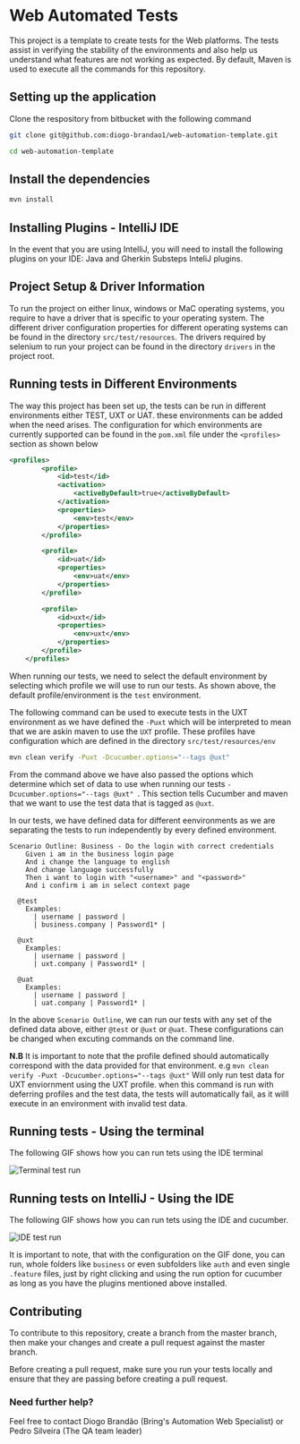 
# Web Automated Tests

This project is a template to create tests for the Web platforms. The tests assist in verifying the stability of the environments and also help us understand what features
are not working as expected. By default, Maven is used to execute all the commands for this repository. 

## Setting up the application
Clone the respository from bitbucket with the following command

```bash 
git clone git@github.com:diogo-brandao1/web-automation-template.git

cd web-automation-template
```

## Install the dependencies 

```bash
mvn install
```
## Installing Plugins - IntelliJ IDE

In the event that you are using IntelliJ, you will need to install the following plugins on your IDE: Java and Gherkin Substeps InteliJ plugins. 

## Project Setup & Driver Information

To run the project on either linux, windows or MaC operating systems, you require to have a driver that is specific to your operating system. The different driver configuration properties for different operating systems can be found in the directory `src/test/resources`. The drivers required by selenium to run your project can be found in the directory `drivers` in the project root. 

## Running tests in Different Environments

The way this project has been set up, the tests can be run in different environments either TEST, UXT or UAT. these environments can be added when the need arises. The configuration for which environments are currently supported can be found in the `pom.xml` file under the `<profiles>` section as shown below

```xml
<profiles>
        <profile>
            <id>test</id>
            <activation>
                <activeByDefault>true</activeByDefault>
            </activation>
            <properties>
                <env>test</env>
            </properties>
        </profile>

        <profile>
            <id>uat</id>
            <properties>
                <env>uat</env>
            </properties>
        </profile>

        <profile>
            <id>uxt</id>
            <properties>
                <env>uxt</env>
            </properties>
        </profile>
    </profiles>
```

When running our tests, we need to select the default environment by selecting which profile we will use to run our tests. As shown above, the default profile/environment is the `test` environment. 

The following command can be used to execute tests in the UXT environment as we have defined the `-Puxt` which will be interpreted to mean that we are askin maven to use the `UXT` profile. These profiles have configuration which are defined in the directory `src/test/resources/env`

```bash
mvn clean verify -Puxt -Dcucumber.options="--tags @uxt" 
```

From the command above we have also passed the options which determine which set of data to use when running our tests `-Dcucumber.options="--tags @uxt" `. This section tells Cucumber and maven that we want to use the test data that is tagged as  `@uxt`. 

In our tests, we have defined data for different eenvironments as we are separating the tests to run independently by every defined environment.

```gherkin
Scenario Outline: Business - Do the login with correct credentials
    Given i am in the business login page
    And i change the language to english
    And change language successfully
    Then i want to login with "<username>" and "<password>"
    And i confirm i am in select context page

  @test
    Examples:
      | username | password |
      | business.company | Password1* |

  @uxt
    Examples:
      | username | password |
      | uxt.company | Password1* |

  @uat
    Examples:
      | username | password |
      | uat.company | Password1* |

```

In the above `Scenario Outline`, we can run our tests with any set of the defined data above, either `@test` or `@uxt` or `@uat`. These configurations can be changed when excuting commands on the command line. 

**N.B** It is important to note that the profile defined should automatically correspond with the data provided for that environment. e.g `mvn clean verify -Puxt -Dcucumber.options="--tags @uxt"` Will only run test data for UXT enviornment using the UXT profile. when this command is run with deferring profiles and the test data, the tests will automatically fail, as it willl execute in an environment with invalid test data. 

## Running tests - Using the terminal
The following GIF shows how you can run tets using the IDE terminal 

![ Terminal test run ](./assets/test-run-cli.gif)

## Running tests on IntelliJ - Using the IDE
The following GIF shows how you can run tets using the IDE and cucumber. 

![ IDE test run ](./assets/test-run-intellij.gif)

It is important to note, that with the configuration on the GIF done, you can run, whole folders like `business` or even subfolders like `auth` and even single `.feature` files, just by right clicking and using the run option for cucumber as long as you have the plugins mentioned above installed. 

## Contributing

To contribute to this repository, create a branch from the master branch, then make your changes and create a pull request against the master branch. 

Before creating a pull request, make sure you run your tests locally and ensure that they are passing before creating a pull request. 


### Need further help? ###

Feel free to contact Diogo Brandão (Bring's Automation Web Specialist) or Pedro Silveira (The QA team leader)
